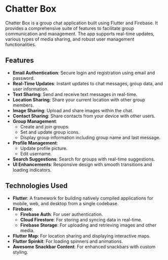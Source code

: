 # Chatter Box

Chatter Box is a group chat application built using Flutter and Firebase. It provides a comprehensive suite of features to facilitate group communication and management. The app supports real-time updates, various types of media sharing, and robust user management functionalities.

## Features

- **Email Authentication**: Secure login and registration using email and password.
- **Real-Time Updates**: Instant updates to chat messages, group data, and user information.
- **Text Sharing**: Send and receive text messages in real-time.
- **Location Sharing**: Share your current location with other group members.
- **Image Sharing**: Upload and share images within the chat.
- **Contact Sharing**: Share contacts from your device with other users.
- **Group Management**:
  - Create and join groups.
  - Set and update group icons.
  - Display group information including group name and last message.
- **Profile Management**:
  - Update profile picture.
  - Edit username.
- **Search Suggestions**: Search for groups with real-time suggestions.
- **UI Enhancements**: Responsive design with smooth transitions and loading indicators.

## Technologies Used

- **Flutter**: A framework for building natively compiled applications for mobile, web, and desktop from a single codebase.
- **Firebase**:
  - **Firebase Auth**: For user authentication.
  - **Cloud Firestore**: For storing and syncing data in real-time.
  - **Firebase Storage**: For uploading and retrieving images and other media.
- **Flutter Map**: For location sharing and displaying interactive maps.
- **Flutter Spinkit**: For loading spinners and animations.
- **Awesome Snackbar Content**: For enhanced snackbars with custom styling.


